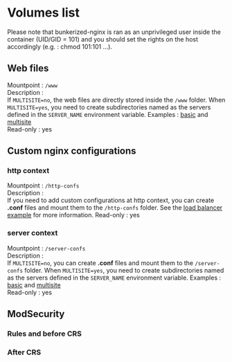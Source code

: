 # Volumes list

Please note that bunkerized-nginx is ran as an unprivileged user inside the container (UID/GID = 101) and you should set the rights on the host accordingly (e.g. : chmod 101:101 ...).

## Web files

Mountpoint : `/www`  
Description :  
If `MULTISITE=no`, the web files are directly stored inside the `/www` folder. When `MULTISITE=yes`, you need to create subdirectories named as the servers defined in the `SERVER_NAME` environment variable.
Examples : [basic](#) and [multisite](#)  
Read-only : yes

## Custom nginx configurations

### http context

Mountpoint : `/http-confs`  
Description :  
If you need to add custom configurations at http context, you can create **.conf** files and mount them to the `/http-confs` folder. See the [load balancer example](https://github.com/bunkerity/bunkerized-nginx/tree/master/examples/load-balancer) for more information.
Read-only : yes

### server context

Mountpoint : `/server-confs`  
Description :  
If `MULTISITE=no`, you can create **.conf** files and mount them to the `/server-confs` folder. When `MULTISITE=yes`, you need to create subdirectories named as the servers defined in the `SERVER_NAME` environment variable.
Examples : [basic](#) and [multisite](#)  
Read-only : yes

## ModSecurity

### Rules and before CRS

### After CRS
